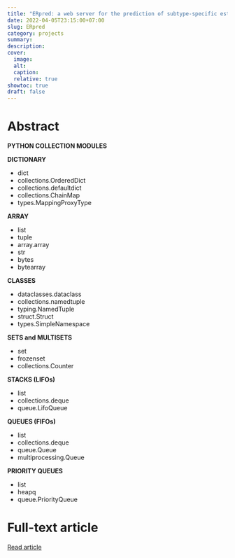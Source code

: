 ```yaml
---
title: "ERpred: a web server for the prediction of subtype-specific estrogen receptor antagonists"
date: 2022-04-05T23:15:00+07:00
slug: ERpred
category: projects
summary:
description:
cover:
  image:
  alt:
  caption:
  relative: true
showtoc: true
draft: false
---
```


# Abstract

**PYTHON COLLECTION MODULES**

__DICTIONARY__
* dict
* collections.OrderedDict
* collections.defaultdict
* collections.ChainMap
* types.MappingProxyType

__ARRAY__
* list
* tuple
* array.array
* str
* bytes
* bytearray

__CLASSES__
* dataclasses.dataclass
* collections.namedtuple
* typing.NamedTuple
* struct.Struct
* types.SimpleNamespace

__SETS and MULTISETS__
* set
* frozenset
* collections.Counter

__STACKS (LIFOs)__
* list
* collections.deque
* queue.LifoQueue

__QUEUES (FIFOs)__
* list
* collections.deque
* queue.Queue
* multiprocessing.Queue

__PRIORITY QUEUES__
* list
* heapq
* queue.PriorityQueue
    


# Full-text article
[Read article](https://peerj.com/articles/11716/)
